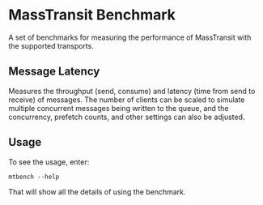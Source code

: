 # MassTransit Benchmark

A set of benchmarks for measuring the performance of MassTransit with the supported transports.


## Message Latency 

Measures the throughput (send, consume) and latency (time from send to receive) of messages. The number of clients can be scaled to simulate multiple concurrent messages being written to the queue, and the concurrency, prefetch counts, and other settings can also be adjusted.

## Usage

To see the usage, enter:

    mtbench --help

That will show all the details of using the benchmark.